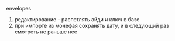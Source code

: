 envelopes

1. редактирование - распетлять айди и ключ в базе
2. при импорте из монефая сохранять дату, и в следующий раз смотреть не раньше нее